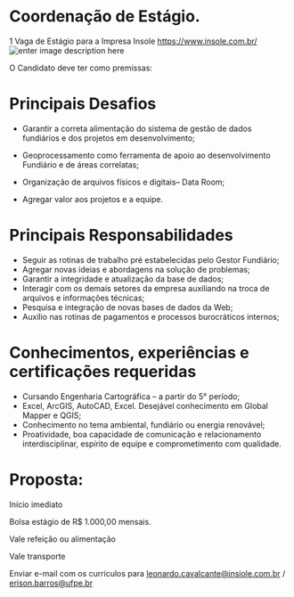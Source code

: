 # Coordenação de Estágio.

1 Vaga de Estágio para a Impresa Insole 
https://www.insole.com.br/
![enter image description here](https://www.insole.com.br/src/assets/images/logo.png)

O Candidato deve ter como premissas:

# Principais Desafios

 - Garantir a correta alimentação do sistema de gestão de dados
   fundiários e dos projetos em desenvolvimento; 
 - Geoprocessamento como ferramenta de apoio ao desenvolvimento   
   Fundiário e de áreas correlatas;
  - Organização de arquivos físicos e digitais– Data Room;

  
 - Agregar valor aos projetos e a equipe.

# Principais Responsabilidades

 - Seguir as rotinas de trabalho pré estabelecidas pelo Gestor
   Fundiário;
 - Agregar novas ideias e abordagens na solução de problemas;
 - Garantir a integridade e atualização da base de dados;
 - Interagir com os demais setores da empresa auxiliando na troca de
   arquivos e informações técnicas;
 - Pesquisa e integração de novas bases de dados da Web;
 - Auxílio nas rotinas de pagamentos e processos burocráticos internos;

# Conhecimentos, experiências e certificações requeridas

 - Cursando Engenharia Cartográfica – a partir do 5° período;
 - Excel, ArcGIS, AutoCAD, Excel. Desejável conhecimento em Global
   Mapper e QGIS;
 - Conhecimento no tema ambiental, fundiário ou energia renovável;
 - Proatividade, boa capacidade de comunicação e relacionamento
   interdisciplinar, espírito de equipe e comprometimento com qualidade.

# Proposta:

Início imediato

Bolsa estágio de R$ 1.000,00 mensais.

Vale refeição ou alimentação

Vale transporte

Enviar e-mail com os currículos para leonardo.cavalcante@insiole.com.br / erison.barros@ufpe.br



<!--stackedit_data:
eyJoaXN0b3J5IjpbLTEzNjU5NjQ4MDAsLTgzODYyNzM0NywtOT
IzMTA5NDg3XX0=
-->